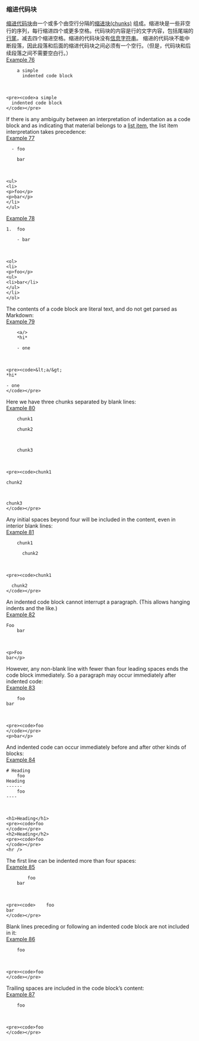 ### 缩进代码块

[缩进代码块](https://github.github.com/gfm/#indented-code-block)由一个或多个由空行分隔的[缩进块(chunks)](https://github.github.com/gfm/#indented-chunk) 组成。缩进块是一些非空行的序列，每行缩进四个或更多空格。代码块的内容是行的文字内容，包括尾端的[行尾](https://github.github.com/gfm/#line-ending)，减去四个缩进空格。缩进的代码块没有[信息字符串](https://github.github.com/gfm/#info-string)。
缩进的代码块不能中断段落，因此段落和后面的缩进代码块之间必须有一个空行。（但是，代码块和后续段落之间不需要空白行。）   
[Example 76](https://github.github.com/gfm/#example-76)  

        a simple
          indented code block

   

    <pre><code>a simple
      indented code block
    </code></pre>

If there is any ambiguity between an interpretation of indentation as a code block and as indicating that material belongs to a [list item](https://github.github.com/gfm/#list-items), the list item interpretation takes precedence:  
[Example 77](https://github.github.com/gfm/#example-77)  

      - foo
    
        bar

   

    <ul>
    <li>
    <p>foo</p>
    <p>bar</p>
    </li>
    </ul>

[Example 78](https://github.github.com/gfm/#example-78)  

    1.  foo
    
        - bar

   

    <ol>
    <li>
    <p>foo</p>
    <ul>
    <li>bar</li>
    </ul>
    </li>
    </ol>

The contents of a code block are literal text, and do not get parsed as Markdown:  
[Example 79](https://github.github.com/gfm/#example-79)  

        <a/>
        *hi*
    
        - one

   

    <pre><code>&lt;a/&gt;
    *hi*
    
    - one
    </code></pre>

Here we have three chunks separated by blank lines:  
[Example 80](https://github.github.com/gfm/#example-80)  

        chunk1
    
        chunk2
      
     
     
        chunk3

   

    <pre><code>chunk1
    
    chunk2
    
    
    
    chunk3
    </code></pre>

Any initial spaces beyond four will be included in the content, even in interior blank lines:  
[Example 81](https://github.github.com/gfm/#example-81)  

        chunk1
          
          chunk2

   

    <pre><code>chunk1
      
      chunk2
    </code></pre>

An indented code block cannot interrupt a paragraph. (This allows hanging indents and the like.)  
[Example 82](https://github.github.com/gfm/#example-82)  

    Foo
        bar

   

    <p>Foo
    bar</p>

However, any non-blank line with fewer than four leading spaces ends the code block immediately. So a paragraph may occur immediately after indented code:  
[Example 83](https://github.github.com/gfm/#example-83)  

        foo
    bar

   

    <pre><code>foo
    </code></pre>
    <p>bar</p>

And indented code can occur immediately before and after other kinds of blocks:  
[Example 84](https://github.github.com/gfm/#example-84)  

    # Heading
        foo
    Heading
    ------
        foo
    ----

   

    <h1>Heading</h1>
    <pre><code>foo
    </code></pre>
    <h2>Heading</h2>
    <pre><code>foo
    </code></pre>
    <hr />

The first line can be indented more than four spaces:  
[Example 85](https://github.github.com/gfm/#example-85)  

            foo
        bar

   

    <pre><code>    foo
    bar
    </code></pre>

Blank lines preceding or following an indented code block are not included in it:  
[Example 86](https://github.github.com/gfm/#example-86)  

    
        
        foo

   

    <pre><code>foo
    </code></pre>

Trailing spaces are included in the code block’s content:  
[Example 87](https://github.github.com/gfm/#example-87)  

        foo

   

    <pre><code>foo  
    </code></pre>
